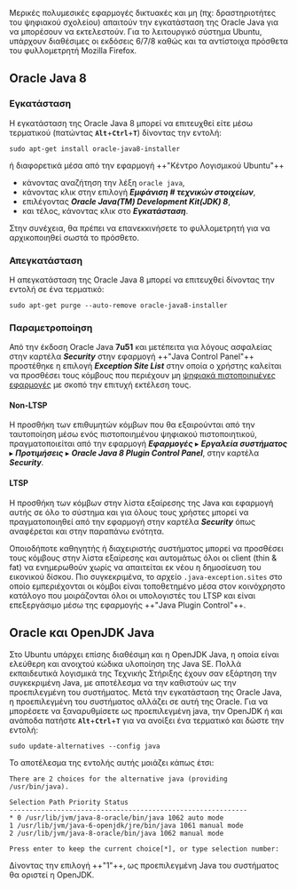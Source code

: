 Μερικές πολυμεσικές εφαρμογές δικτυακές και μη (πχ: δραστηριοτήτες του
ψηφιακού σχολείου) απαιτούν την εγκατάσταση της Oracle Java για να
μπορέσουν να εκτελεστούν. Για το λειτουργικό σύστημα Ubuntu,
υπάρχουν διαθέσιμες οι εκδόσεις 6/7/8 καθώς και τα αντίστοιχα
πρόσθετα του φυλλομετρητή Mozilla Firefox.

## Oracle Java 8

### Εγκατάσταση

Η εγκατάσταση της Oracle Java 8 μπορεί να επιτευχθεί είτε μέσω
τερματικού (πατώντας **`Alt`**+**`Ctrl`**+**`T`**) δίνοντας την εντολή:
```shell
sudo apt-get install oracle-java8-installer
```

ή διαφορετικά μέσα από την εφαρμογή ++"Κέντρο Λογισμικού Ubuntu"++

  - κάνοντας αναζήτηση την λέξη `oracle java`,
  - κάνοντας κλικ στην επιλογή
    ***Εμφάνιση # τεχνικών στοιχείων***,
  - επιλέγοντας ***Oracle Java(TM) Development Kit(JDK) 8***,
  - και τέλος, κάνοντας κλικ στο ***Εγκατάσταση***.

Στην συνέχεια, θα πρέπει να επανεκκινήσετε το φυλλομετρητή για να
αρχικοποιηθεί σωστά το πρόσθετο.

### Απεγκατάσταση

Η απεγκατάσταση της Oracle Java 8 μπορεί να επιτευχθεί δίνοντας την
εντολή σε ένα τερματικό:
```shell
sudo apt-get purge --auto-remove oracle-java8-installer
```

### Παραμετροποίηση

Από την έκδοση Oracle Java **7u51** και μετέπειτα για λόγους ασφαλείας στην
καρτέλα ***Security*** στην εφαρμογή ++"Java Control Panel"++
προστέθηκε η επιλογή ***Exception Site List*** στην οποία ο χρήστης καλείται να
προσθέσει τους κόμβους που περιέχουν μη [ψηφιακά πιστοποιημένες εφαρμογές](https://el.wikipedia.org/wiki/Ψηφιακό_πιστοποιητικό)
με σκοπό την επιτυχή εκτέλεση τους.

#### Non-LTSP

Η προσθήκη των επιθυμητών κόμβων που θα εξαιρούνται από την ταυτοποίηση
μέσω ενός πιστοποιημένου ψηφιακού πιστοποιητικού, πραγματοποιείται από
την εφαρμογή ***Εφαρμογές*** ▸ ***Εργαλεία συστήματος*** ▸ ***Προτιμήσεις*** ▸ ***Oracle Java 8 Plugin Control Panel***, στην καρτέλα ***Security***.

#### LTSP

H προσθήκη των κόμβων στην λίστα εξαίρεσης της Java και εφαρμογή αυτής
σε όλο το σύστημα και για όλους τους χρήστες μπορεί να πραγματοποιηθεί
από την εφαρμογή  στην καρτέλα ***Security*** όπως αναφέρεται και στην
παραπάνω ενότητα.

Οποιοδήποτε καθηγητής ή διαχειριστής συστήματος μπορεί να προσθέσει τους
κόμβους στην λίστα εξαίρεσης και αυτομάτως όλοι οι client (thin & fat)
να ενημερωθούν χωρίς να απαιτείται εκ νέου η δημοσίευση του εικονικού
δίσκου. Πιο συγκεκριμένα, το αρχείο `.java-exception.sites` στο οποίο
εμπεριέχονται οι κόμβοι είναι τοποθετημένο μέσα στον κοινόχρηστο
κατάλογο που μοιράζονται όλοι οι υπολογιστές του LTSP και είναι
επεξεργάσιμο μέσω της εφαρμογής ++"Java Plugin Control"++.

## Oracle και OpenJDK Java

Στο Ubuntu υπάρχει επίσης διαθέσιμη και η OpenJDK Java, η οποία είναι
ελεύθερη και ανοιχτού κώδικα υλοποίηση της Java SE. Πολλά
εκπαιδευτικά λογισμικά της Τεχνικής Στήριξης έχουν σαν
εξάρτηση την συγκεκριμένη Java, με αποτέλεσμα να την καθιστούν ως
την προεπιλεγμένη του συστήματος. Μετά την εγκατάσταση της Oracle Java,
η προεπιλεγμένη του συστήματος αλλάζει σε αυτή της Oracle. Για να
μπορέσετε να ξαναρυθμίσετε ως προεπιλεγμένη java, την OpenJDK ή
και ανάποδα πατήστε **`Alt`**+**`Ctrl`**+**`T`** για να ανοίξει ένα τερματικό και δώστε την
εντολή:
```shell
sudo update-alternatives --config java
```
Το αποτέλεσμα της εντολής αυτής μοιάζει κάπως έτσι:
```shell-session
There are 2 choices for the alternative java (providing /usr/bin/java).

Selection Path Priority Status
------------------------------------------------------------
* 0 /usr/lib/jvm/java-8-oracle/bin/java 1062 auto mode
1 /usr/lib/jvm/java-6-openjdk/jre/bin/java 1061 manual mode
2 /usr/lib/jvm/java-8-oracle/bin/java 1062 manual mode

Press enter to keep the current choice[*], or type selection number:
```
Δίνοντας την επιλογή ++"1"++, ως προεπιλεγμένη Java του συστήματος θα οριστεί η
OpenJDK.
